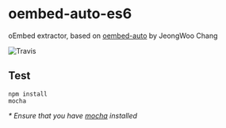 # oembed-auto-es6
oEmbed extractor, based on [oembed-auto](https://github.com/inspiredjw/oembed-auto) by JeongWoo Chang

 ![Travis](https://travis-ci.org/techpush/oembed-auto-es6.svg?branch=master)



## Test

```
npm install
mocha
```

 _* Ensure that you have [mocha](https://mochajs.org/) installed_
